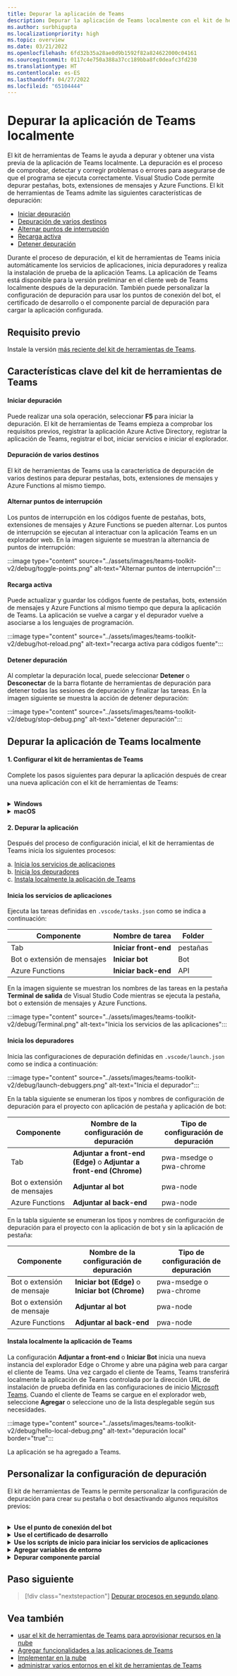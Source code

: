 ```yaml
---
title: Depurar la aplicación de Teams
description: Depurar la aplicación de Teams localmente con el kit de herramientas de Teams
ms.author: surbhigupta
ms.localizationpriority: high
ms.topic: overview
ms.date: 03/21/2022
ms.openlocfilehash: 6fd32b35a28ae0d9b1592f82a824622000c04161
ms.sourcegitcommit: 0117c4e750a388a37cc189bba8fc0deafc3fd230
ms.translationtype: HT
ms.contentlocale: es-ES
ms.lasthandoff: 04/27/2022
ms.locfileid: "65104444"
---
```

# <a name="debug-your-teams-app-locally"></a>Depurar la aplicación de Teams localmente

El kit de herramientas de Teams le ayuda a depurar y obtener una vista previa de la aplicación de Teams localmente. La depuración es el proceso de comprobar, detectar y corregir problemas o errores para asegurarse de que el programa se ejecuta correctamente. Visual Studio Code permite depurar pestañas, bots, extensiones de mensajes y Azure Functions. El kit de herramientas de Teams admite las siguientes características de depuración:

* [Iniciar depuración](#start-debugging)
* [ Depuración de varios destinos](#multi-target-debugging)
* [Alternar puntos de interrupción](#toggle-breakpoints)
* [Recarga activa ](#hot-reload)
* [Detener depuración](#stop-debugging)  


Durante el proceso de depuración, el kit de herramientas de Teams inicia automáticamente los servicios de aplicaciones, inicia depuradores y realiza la instalación de prueba de la aplicación Teams. La aplicación de Teams está disponible para la versión preliminar en el cliente web de Teams localmente después de la depuración. También puede personalizar la configuración de depuración para usar los puntos de conexión del bot, el certificado de desarrollo o el componente parcial de depuración para cargar la aplicación configurada.

## <a name="prerequisite"></a>Requisito previo

Instale la versión [más reciente del kit de herramientas de Teams](https://marketplace.visualstudio.com/items?itemName=TeamsDevApp.ms-teams-vscode-extension).

## <a name="key-features-of-teams-toolkit"></a>Características clave del kit de herramientas de Teams

#### <a name="start-debugging"></a>Iniciar depuración

Puede realizar una sola operación, seleccionar **F5** para iniciar la depuración. El kit de herramientas de Teams empieza a comprobar los requisitos previos, registrar la aplicación Azure Active Directory, registrar la aplicación de Teams, registrar el bot, iniciar servicios e iniciar el explorador.

#### <a name="multi-target-debugging"></a>Depuración de varios destinos

El kit de herramientas de Teams usa la característica de depuración de varios destinos para depurar pestañas, bots, extensiones de mensajes y Azure Functions al mismo tiempo.

#### <a name="toggle-breakpoints"></a>Alternar puntos de interrupción

Los puntos de interrupción en los códigos fuente de pestañas, bots, extensiones de mensajes y Azure Functions se pueden alternar. Los puntos de interrupción se ejecutan al interactuar con la aplicación Teams en un explorador web. En la imagen siguiente se muestran la alternancia de puntos de interrupción:

   :::image type="content" source="../assets/images/teams-toolkit-v2/debug/toggle-points.png" alt-text="Alternar puntos de interrupción":::

#### <a name="hot-reload"></a>Recarga activa

Puede actualizar y guardar los códigos fuente de pestañas, bots, extensión de mensajes y Azure Functions al mismo tiempo que depura la aplicación de Teams. La aplicación se vuelve a cargar y el depurador vuelve a asociarse a los lenguajes de programación.

   :::image type="content" source="../assets/images/teams-toolkit-v2/debug/hot-reload.png" alt-text="recarga activa para códigos fuente":::

#### <a name="stop-debugging"></a>Detener depuración

Al completar la depuración local, puede seleccionar **Detener** o **Desconectar** de la barra flotante de herramientas de depuración para detener todas las sesiones de depuración y finalizar las tareas. En la imagen siguiente se muestra la acción de detener depuración:

   :::image type="content" source="../assets/images/teams-toolkit-v2/debug/stop-debug.png" alt-text="detener depuración":::

## <a name="debug-your-teams-app-locally"></a>Depurar la aplicación de Teams localmente

#### <a name="1-set-up-your-teams-toolkit"></a>1. Configurar el kit de herramientas de Teams

Complete los pasos siguientes para depurar la aplicación después de crear una nueva aplicación con el kit de herramientas de Teams:

<br>

<details>
<summary><b>Windows</b></summary>

1. Seleccione **Depurar Edge** o **Depurar Chrome** en **Ejecutar y depurar** desde la barra de actividades

   :::image type="content" source="../assets/images/teams-toolkit-v2/debug/debug-run.png" alt-text="Opciones del explorador" border="false":::

1. Seleccione **Iniciar depuración (F5)** o  **Ejecutar** para ejecutar la aplicación de Teams en modo de depuración

   :::image type="content" source="../assets/images/teams-toolkit-v2/debug/start-debugging.png" alt-text="Iniciar depuración" border="false":::

3. Seleccione **iniciar sesión** con su cuenta de Microsoft 365

   :::image type="content" source="../assets/images/teams-toolkit-v2/debug/microsoft365-signin.png" alt-text="Iniciar sesión" border="true":::


   > [!TIP]
   > Puede seleccionar **Más información** para obtener información sobre el Programa de Desarrolladores de Microsoft 365. Se abrirá el explorador web predeterminado para que pueda iniciar sesión en su cuenta de Microsoft 365 con sus credenciales.

4. Seleccione **Instalar** para instalar el certificado de desarrollo para localhost

    :::image type="content" source="../assets/images/teams-toolkit-v2/debug/install-certificate.png" alt-text="certificado" border="true":::

   > [!TIP]
   > Puede seleccionar **Más información** para conocer el certificado de desarrollo.

5. Si aparece el siguiente cuadro de diálogo, seleccione **Sí**:

    :::image type="content" source="../assets/images/teams-toolkit-v2/debug/development-certificate.png" alt-text="Entidad de certificación" border="true":::

El kit de herramientas inicia una nueva instancia del explorador Edge o Chrome en función de su selección y abre una página web para cargar el cliente de Teams.  

</details>

<details>
<summary><b>macOS</b></summary>

1. Seleccione **Depurar Edge** o **Depurar Chrome** en **Ejecutar y depurar** desde la barra de actividades

   :::image type="content" source="../assets/images/teams-toolkit-v2/debug/debug-run.png" alt-text="Listas del explorador" border="false":::

1. Seleccione **Iniciar depuración (F5)** o  **Ejecutar** para ejecutar la aplicación de Teams en modo de depuración

   :::image type="content" source="../assets/images/teams-toolkit-v2/debug/start-debugging.png" alt-text="Depuración de la aplicación" border="false":::

3. Seleccione **iniciar sesión** con su cuenta de Microsoft 365

   :::image type="content" source="../assets/images/teams-toolkit-v2/debug/microsoft365-signin.png" alt-text="iniciar sesión en la cuenta de M365" border="true":::

   > [!TIP]
   > Puede seleccionar **Más información** para obtener información sobre el Programa de Desarrolladores de Microsoft 365. Se abrirá el explorador web predeterminado para que pueda iniciar sesión en su cuenta de Microsoft 365 con sus credenciales.

4. Seleccione **Instalar** para instalar el certificado de desarrollo para localhost

    :::image type="content" source="../assets/images/teams-toolkit-v2/debug/install-certificate.png" alt-text="certificado" border="true":::

   > [!TIP]
   > Puede seleccionar **Más información** para conocer el certificado de desarrollo.

5. Escriba su **Nombre de usuario** y **Contraseña** y, a continuación, seleccione **Actualizar configuración** en el cuadro de diálogo siguiente:

    :::image type="content" source="../assets/images/teams-toolkit-v2/debug/mac-settings.png" alt-text="iniciar sesión en mac" border="true":::

El kit de herramientas inicia una nueva instancia del explorador Edge o Chrome en función de su selección y abre una página web para cargar el cliente de Teams. 

</details>


#### <a name="2-debug-your-app"></a>2. Depurar la aplicación

Después del proceso de configuración inicial, el kit de herramientas de Teams inicia los siguientes procesos:

a. [Inicia los servicios de aplicaciones](#starts-app-services) </br>
b. [Inicia los depuradores](#launches-debuggers)   </br>
      c. [Instala localmente la aplicación de Teams](#sideloads-the-teams-app)
        
#### <a name="starts-app-services"></a>Inicia los servicios de aplicaciones

Ejecuta las tareas definidas en `.vscode/tasks.json` como se indica a continuación:

|  Componente |  Nombre de tarea  | Folder |
| --- | --- | --- |
|  Tab |  **Iniciar front-end** |  pestañas |
|  Bot o extensión de mensajes |  **Iniciar bot** |  Bot |
|  Azure Functions |  **Iniciar back-end** |  API |

En la imagen siguiente se muestran los nombres de las tareas en la pestaña **Terminal** **de salida** de Visual Studio Code mientras se ejecuta la pestaña, bot o extensión de mensajes y Azure Functions.

:::image type="content" source="../assets/images/teams-toolkit-v2/debug/Terminal.png" alt-text="Inicia los servicios de las aplicaciones":::

#### <a name="launches-debuggers"></a>Inicia los depuradores

Inicia las configuraciones de depuración definidas en `.vscode/launch.json` como se indica a continuación:

:::image type="content" source="../assets/images/teams-toolkit-v2/debug/launch-debuggers.png" alt-text="Inicia el depurador":::

En la tabla siguiente se enumeran los tipos y nombres de configuración de depuración para el proyecto con aplicación de pestaña y aplicación de bot:

|  Componente |  Nombre de la configuración de depuración  | Tipo de configuración de depuración |
| --- | --- | --- |
|  Tab |  **Adjuntar a front-end (Edge)** o  **Adjuntar a front-end (Chrome)**  |  pwa-msedge o pwa-chrome  |
|  Bot o extensión de mensajes |   **Adjuntar al bot** |  pwa-node |
| Azure Functions |   **Adjuntar al back-end** |  pwa-node |

En la tabla siguiente se enumeran los tipos y nombres de configuración de depuración para el proyecto con la aplicación de bot y sin la aplicación de pestaña:

|  Componente |  Nombre de la configuración de depuración  | Tipo de configuración de depuración  |
| --- | --- | --- |
|  Bot o extensión de mensaje  | **Iniciar bot (Edge)** o  **Iniciar bot (Chrome)**  |   pwa-msedge o pwa-chrome  |
|  Bot o extensión de mensaje  |   **Adjuntar al bot** |  pwa-node  |
|  Azure Functions |  **Adjuntar al back-end** |  pwa-node |

#### <a name="sideloads-the-teams-app"></a>Instala localmente la aplicación de Teams

La configuración **Adjuntar a front-end** o **Iniciar Bot** inicia una nueva instancia del explorador Edge o Chrome y abre una página web para cargar el cliente de Teams. Una vez cargado el cliente de Teams, Teams transferirá localmente la aplicación de Teams controlada por la dirección URL de instalación de prueba definida en las configuraciones de inicio [Microsoft Teams](https://teams.microsoft.com/l/app/>${localTeamsAppId}?installAppPackage=true&webjoin=true&${account-hint}).  Cuando el cliente de Teams se cargue en el explorador web, seleccione **Agregar** o seleccione uno de la lista desplegable según sus necesidades.

   :::image type="content" source="../assets/images/teams-toolkit-v2/debug/hello-local-debug.png" alt-text="depuración local" border="true":::

   La aplicación se ha agregado a Teams.

## <a name="customize-debug-settings"></a>Personalizar la configuración de depuración

El kit de herramientas de Teams le permite personalizar la configuración de depuración para crear su pestaña o bot desactivando algunos requisitos previos:

<br>

<details>
<summary><b>Use el punto de conexión del bot</b></summary>

1. En la configuración de Visual Studio Code, desactive **Asegurarse de que Ngrok está instalado e iniciado (ngrok)**

1. Establezca la configuración de siteEndpoint en `.fx/configs/config.local.json` en su punto de conexión

```json
{
    "bot": {
        "siteEndpoint": "https://your-bot-tunneling-url"
    }
}

```

:::image type="content" source="../assets/images/teams-toolkit-v2/debug/bot-endpoint.png" alt-text="Personalice el punto de conexión del bot":::

</details>

<details>
<summary><b>Use el certificado de desarrollo</b></summary>

1. En la configuración de Visual Studio Code, desactive **Asegurarse de que el certificado de desarrollo es de confianza (devCert)**

1. Establezca la configuración de `sslCertFile` y `sslKeyFile` en `.fx/configs/config.local.json` hacia la ruta de acceso del archivo de certificado y la ruta de acceso del archivo de clave

```json
{
    "frontend": {
        "sslCertFile": "",
        "sslKeyFile": ""
    }
}
```

:::image type="content" source="../assets/images/teams-toolkit-v2/debug/development-certificate-customize.png" alt-text="Personalizar el certificado":::

</details>

<details>
<summary><b>Use los scripts de inicio para iniciar los servicios de aplicaciones</b></summary>

1. Para la pestaña, actualice el script `dev:teamsfx` en `tabs/package.json`

1. Para el bot o extensión de mensaje, actualice el script `dev:teamsfx` en `bot/package.json`

1. Para Azure Functions, actualice el script `dev:teamsfx` en `api/package.json` y para TypeScript actualice el script `watch:teamsfx`

   > [!NOTE]
   > Actualmente, la pestaña, el bot, las aplicaciones de extensión de mensajes y los puertos de Azure Functions no admiten la personalización.

</details>

<details>
<summary><b>Agregar variables de entorno</b></summary>

Puede agregar variables de entorno al archivo `.env.teamsfx.local` para pestañas, bots, extensión de mensajes y Azure Functions. Teams Toolkit carga las variables de entorno que agregó para iniciar los servicios durante la depuración local.

 > [!NOTE]
 > Asegúrese de iniciar una nueva depuración local después de agregar nuevas variables de entorno, ya que las variables de entorno no admiten la recarga activa.

</details>

<details>
<summary><b>Depurar componente parcial</b></summary>


El kit de herramientas de Teams usa la depuración de varios destinos de Visual Studio Code para depurar la pestaña, el bot, la extensión de mensajes y Azure Functions al mismo tiempo. Puede actualizar `.vscode/launch.json` y `.vscode/tasks.json` para depurar componentes parciales. Si desea depurar la pestaña solo en una pestaña más un bot con un proyecto de Azure Functions, siga estos pasos:

1. Comentario **Asociar a bot** y **Asociar a** back-end desde el compuesto de depuración en `.vscode/launch.json`

   ```json
   {
       "name": "Debug (Edge)",
        "configurations": [
           "Attach to Frontend (Edge)",
           // "Attach to Bot",
           // "Attach to Backend""
           ],
           "preLaunchTask": "Pre Debug Check & Start All",
           "presentation": {
               "group": "all",
               "order": 1
           },
           "stopAll": true

   }
   ```

2. Comentario **Iniciar** back-end e Iniciar bot desde la tarea Iniciar todo en .vscode/tasks.json

   ```json
   {
                                           
       "label": "Start All",
       "dependsOn": [
           "Start Frontend",
             // "Start Backend",
             // "Start Bot"

         ]
              
   }
   ```

</details>


## <a name="next-step"></a>Paso siguiente

> [!div class="nextstepaction"]
> [Depurar procesos en segundo plano](debug-background-process.md).

## <a name="see-also"></a>Vea también

* [usar el kit de herramientas de Teams para aprovisionar recursos en la nube](provision.md)
* [Agregar funcionalidades a las aplicaciones de Teams](add-capability.md)
* [Implementar en la nube](deploy.md)
* [administrar varios entornos en el kit de herramientas de Teams](TeamsFx-multi-env.md)
